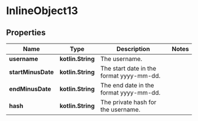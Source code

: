 
# InlineObject13

## Properties
Name | Type | Description | Notes
------------ | ------------- | ------------- | -------------
**username** | **kotlin.String** | The username. | 
**startMinusDate** | **kotlin.String** | The start date in the format yyyy-mm-dd. | 
**endMinusDate** | **kotlin.String** | The end date in the format yyyy-mm-dd. | 
**hash** | **kotlin.String** | The private hash for the username. | 



